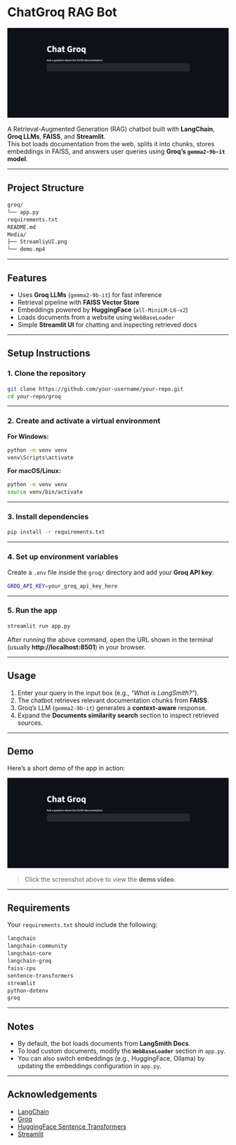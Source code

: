 # ChatGroq RAG Bot

![App Screenshot](./Media/StreamliyUI.png)

A Retrieval-Augmented Generation (RAG) chatbot built with **LangChain**, **Groq LLMs**, **FAISS**, and **Streamlit**.  
This bot loads documentation from the web, splits it into chunks, stores embeddings in FAISS, and answers user queries using **Groq’s `gemma2-9b-it` model**.

---

## Project Structure

```bash
groq/
└── app.py
requirements.txt
README.md
Media/
├── StreamliyUI.png
└── demo.mp4
```

---

## Features

- Uses **Groq LLMs** (`gemma2-9b-it`) for fast inference  
- Retrieval pipeline with **FAISS Vector Store**  
- Embeddings powered by **HuggingFace** (`all-MiniLM-L6-v2`)  
- Loads documents from a website using `WebBaseLoader`  
- Simple **Streamlit UI** for chatting and inspecting retrieved docs  

---

## Setup Instructions

### 1. Clone the repository

```bash
git clone https://github.com/your-username/your-repo.git
cd your-repo/groq
```

---

### 2. Create and activate a virtual environment

**For Windows:**
```bash
python -m venv venv
venv\Scripts\activate
```

**For macOS/Linux:**
```bash
python -m venv venv
source venv/bin/activate
```

---

### 3. Install dependencies

```bash
pip install -r requirements.txt
```

---

### 4. Set up environment variables

Create a `.env` file inside the `groq/` directory and add your **Groq API key**:

```bash
GROQ_API_KEY=your_groq_api_key_here
```

---

### 5. Run the app

```bash
streamlit run app.py
```

After running the above command, open the URL shown in the terminal (usually **http://localhost:8501**) in your browser.

---

## Usage

1. Enter your query in the input box (e.g., *"What is LangSmith?"*).  
2. The chatbot retrieves relevant documentation chunks from **FAISS**.  
3. Groq’s LLM (`gemma2-9b-it`) generates a **context-aware** response.  
4. Expand the **Documents similarity search** section to inspect retrieved sources.  

---

## Demo

Here’s a short demo of the app in action:  

[![Watch Demo](./Media/StreamliyUI.png)](./Media/demo.mp4)

> Click the screenshot above to view the **demo video**.

---

## Requirements

Your `requirements.txt` should include the following:

```txt
langchain
langchain-community
langchain-core
langchain-groq
faiss-cpu
sentence-transformers
streamlit
python-dotenv
groq
```

---

## Notes

- By default, the bot loads documents from **LangSmith Docs**.
- To load custom documents, modify the **`WebBaseLoader`** section in `app.py`.
- You can also switch embeddings (e.g., HuggingFace, Ollama) by updating the embeddings configuration in `app.py`.

---

## Acknowledgements

- [LangChain](https://www.langchain.com/)  
- [Groq](https://groq.com/)  
- [HuggingFace Sentence Transformers](https://www.sbert.net/)  
- [Streamlit](https://streamlit.io/)
